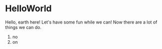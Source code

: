# HelloWorld
Hello, earth here!
Let's have some fun while we can!
Now there are a lot of things we can do.
1. no
2. on
